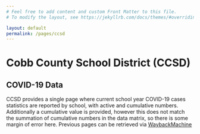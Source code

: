 ```yaml
---
# Feel free to add content and custom Front Matter to this file.
# To modify the layout, see https://jekyllrb.com/docs/themes/#overriding-theme-defaults

layout: default
permalink: /pages/ccsd
---
```

# Cobb County School District (CCSD)
## COVID-19 Data

CCSD provides a single page where current school year COVID-19 cases statistics are reported by school, with active and cumulative numbers. 
Additionally a cumulative value is provided, however this does not match the summation of cumulative numbers in the data matrix, so there 
is some margin of error here. Previous pages can be retrieved via [WaybackMachine](https://web.archive.org/web/20210522002900/https://www.cobbk12.org/page/40801/covid-case-notification)

